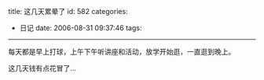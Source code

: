 title: 这几天累晕了
id: 582
categories:
  - 日记
date: 2006-08-31 09:37:46
tags:
---

每天都是早上打球，上午下午听讲座和活动，放学开始逛，一直逛到晚上。

这几天钱有点花冒了...